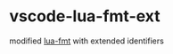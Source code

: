 # vscode-lua-fmt-ext

modified [lua-fmt](https://github.com/trixnz/lua-fmt) with extended identifiers
